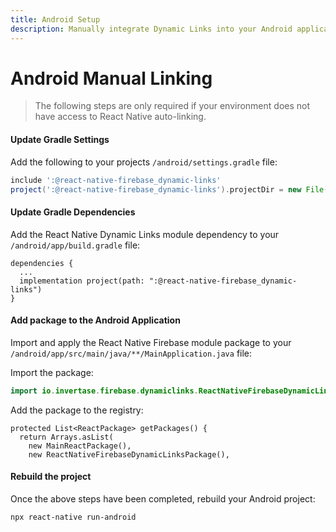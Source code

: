 ```yaml
---
title: Android Setup
description: Manually integrate Dynamic Links into your Android application.
---
```


# Android Manual Linking

> The following steps are only required if your environment does not have access to React Native
> auto-linking.

#### Update Gradle Settings

Add the following to your projects `/android/settings.gradle` file:

```groovy
include ':@react-native-firebase_dynamic-links'
project(':@react-native-firebase_dynamic-links').projectDir = new File(rootProject.projectDir, './../node_modules/@react-native-firebase/dynamic-links/android')
```

#### Update Gradle Dependencies

Add the React Native Dynamic Links module dependency to your `/android/app/build.gradle` file:

```groovy{3}
dependencies {
  ...
  implementation project(path: ":@react-native-firebase_dynamic-links")
}
```

#### Add package to the Android Application

Import and apply the React Native Firebase module package to your `/android/app/src/main/java/**/MainApplication.java` file:

Import the package:

```java
import io.invertase.firebase.dynamiclinks.ReactNativeFirebaseDynamicLinksPackage;
```

Add the package to the registry:

```java{4}
protected List<ReactPackage> getPackages() {
  return Arrays.asList(
    new MainReactPackage(),
    new ReactNativeFirebaseDynamicLinksPackage(),
```

#### Rebuild the project

Once the above steps have been completed, rebuild your Android project:

```bash
npx react-native run-android
```

